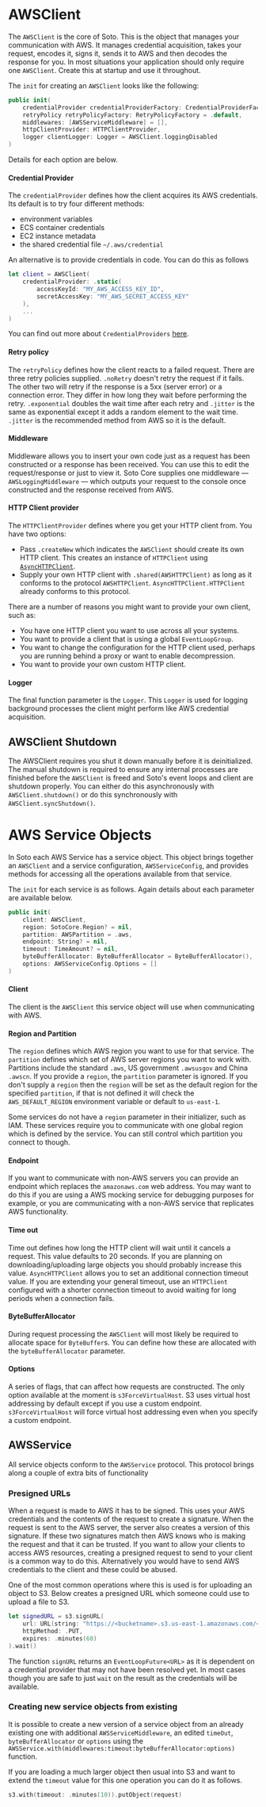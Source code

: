 # AWSClient

The `AWSClient` is the core of Soto. This is the object that manages your communication with AWS. It manages credential acquisition, takes your request, encodes it, signs it, sends it to AWS and then decodes the response for you. In most situations your application should only require one `AWSClient`. Create this at startup and use it throughout.

The `init` for creating an `AWSClient` looks like the following:

```swift
public init(
    credentialProvider credentialProviderFactory: CredentialProviderFactory = .default,
    retryPolicy retryPolicyFactory: RetryPolicyFactory = .default,
    middlewares: [AWSServiceMiddleware] = [],
    httpClientProvider: HTTPClientProvider,
    logger clientLogger: Logger = AWSClient.loggingDisabled
)
```

Details for each option are below.

#### Credential Provider

The `credentialProvider` defines how the client acquires its AWS credentials. Its default is to try four different methods: 

* environment variables
* ECS container credentials
* EC2 instance metadata 
* the shared credential file `~/.aws/credential` 

An alternative is to provide credentials in code. You can do this as follows

```swift
let client = AWSClient(
    credentialProvider: .static(
        accessKeyId: "MY_AWS_ACCESS_KEY_ID",
        secretAccessKey: "MY_AWS_SECRET_ACCESS_KEY"
    ),
    ...
)
```
You can find out more about `CredentialProviders` [here](CredentialProviders.md).

#### Retry policy

The `retryPolicy` defines how the client reacts to a failed request. There are three retry policies supplied. `.noRetry` doesn't retry the request if it fails. The other two will retry if the response is a 5xx (server error) or a connection error. They differ in how long they wait before performing the retry. `.exponential` doubles the wait time after each retry and `.jitter` is the same as exponential except it adds a random element to the wait time. `.jitter` is the recommended method from AWS so it is the default.

#### Middleware

Middleware allows you to insert your own code just as a request has been constructed or a response has been received. You can use this to edit the request/response or just to view it. Soto Core supplies one middleware — `AWSLoggingMiddleware` — which outputs your request to the console once constructed and the response received from AWS.

#### HTTP Client provider

The `HTTPClientProvider` defines where you get your HTTP client from. You have two options:

* Pass `.createNew` which indicates the `AWSClient` should create its own HTTP client. This creates an instance of `HTTPClient` using [`AsyncHTTPClient`](https://github.com/swift-server/async-http.client).
* Supply your own HTTP client with `.shared(AWSHTTPClient)` as long as it conforms to the protocol `AWSHTTPClient`. `AsyncHTTPClient.HTTPClient` already conforms to this protocol.

There are a number of reasons you might want to provide your own client, such as:

- You have one HTTP client you want to use across all your systems.
- You want to provide a client that is using a global `EventLoopGroup`.
- You want to change the configuration for the HTTP client used, perhaps you are running behind a proxy or want to enable decompression.
- You want to provide your own custom HTTP client.

#### Logger

The final function parameter is the `Logger`. This `Logger` is used for logging background processes the client might perform like AWS credential acquisition.

## AWSClient Shutdown

The AWSClient requires you shut it down manually before it is deinitialized. The manual shutdown is required to ensure any internal processes are finished before the `AWSClient` is freed and Soto's event loops and client are shutdown properly. You can either do this asynchronously with `AWSClient.shutdown()` or do this synchronously with `AWSClient.syncShutdown()`.

# AWS Service Objects

In Soto each AWS Service has a service object. This object brings together an `AWSClient` and a service configuration, `AWSServiceConfig`, and provides methods for accessing all the operations available from that service.

The `init` for each service is as follows. Again details about each parameter are available below.

```swift
public init(
    client: AWSClient,
    region: SotoCore.Region? = nil,
    partition: AWSPartition = .aws,
    endpoint: String? = nil,
    timeout: TimeAmount? = nil,
    byteBufferAllocator: ByteBufferAllocator = ByteBufferAllocator(),
    options: AWSServiceConfig.Options = []
)
```

#### Client

The client is the `AWSClient` this service object will use when communicating with AWS.

#### Region and Partition

The `region` defines which AWS region you want to use for that service. The `partition` defines which set of AWS server regions you want to work with. Partitions include the standard `.aws`, US government `.awsusgov` and China `.awscn`. If you provide a `region`, the `partition` parameter is ignored. If you don't supply a `region` then the `region` will be set as the default region for the specified `partition`, if that is not defined it will check the `AWS_DEFAULT_REGION` environment variable or default to `us-east-1`.

Some services do not have a `region` parameter in their initializer, such as IAM. These services require you to communicate with one global region which is defined by the service. You can still control which partition you connect to though.

#### Endpoint

If you want to communicate with non-AWS servers you can provide an endpoint which replaces the `amazonaws.com` web address. You may want to do this if you are using a AWS mocking service for debugging purposes for example, or you are communicating with a non-AWS service that replicates AWS functionality.

#### Time out

Time out defines how long the HTTP client will wait until it cancels a request. This value defaults to 20 seconds. If you are planning on downloading/uploading large objects you should probably increase this value. `AsyncHTTPClient` allows you to set an additional connection timeout value. If you are extending your general timeout, use an `HTTPClient` configured with a shorter connection timeout to avoid waiting for long periods when a connection fails.

#### ByteBufferAllocator

During request processing the `AWSClient` will most likely be required to allocate space for `ByteBuffer`s. You can define how these are allocated with the `byteBufferAllocator` parameter.

#### Options

A series of flags, that can affect how requests are constructed. The only option available at the moment is `s3ForceVirtualHost`. S3 uses virtual host addressing by default except if you use a custom endpoint. `s3ForceVirtualHost` will force virtual host addressing even when you specify a custom endpoint.

## AWSService

All service objects conform to the `AWSService` protocol. This protocol brings along a couple of extra bits of functionality

### Presigned URLs

When a request is made to AWS it has to be signed. This uses your AWS credentials and the contents of the request to create a signature. When the request is sent to the AWS server, the server also creates a version of this signature. If these two signatures match then AWS knows who is making the request and that it can be trusted. If you want to allow your clients to access AWS resources, creating a presigned request to send to your client is a common way to do this. Alternatively you would have to send AWS credentials to the client and these could be abused. 

One of the most common operations where this is used is for uploading an object to S3. Below creates a presigned URL which someone could use to upload a file to S3.
```swift
let signedURL = s3.signURL(
    url: URL(string: "https://<bucketname>.s3.us-east-1.amazonaws.com/<key>")!, 
    httpMethod: .PUT, 
    expires: .minutes(60)
).wait()
```

The function `signURL` returns an `EventLoopFuture<URL>` as it is dependent on a credential provider that may not have been resolved yet. In most cases though you are safe to just `wait` on the result as the credentials will be available.

### Creating new service objects from existing 

It is possible to create a new version of a service object from an already existing one with additional `AWSServiceMiddleware`, an edited `timeOut`, `byteBufferAllocator` or `options` using the `AWSService.with(middlewares:timeout:byteBufferAllocator:options)` function. 

If you are loading a much larger object then usual into S3 and want to extend the `timeout` value for this one operation you can do it as follows.
```swift
s3.with(timeout: .minutes(10)).putObject(request)
```

